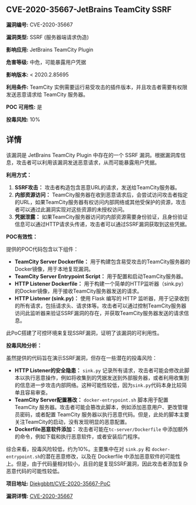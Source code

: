 ## CVE-2020-35667-JetBrains TeamCity SSRF

**漏洞编号:** CVE-2020-35667

**漏洞类型:** SSRF (服务器端请求伪造)

**影响应用:** JetBrains TeamCity Plugin

**危害等级:** 中危，可能暴露用户凭据

**影响版本:** < 2020.2.85695

**利用条件:** TeamCity 实例需要运行易受攻击的插件版本，并且攻击者需要有权限发送恶意请求给 TeamCity 服务器。

**POC 可用性:** 是

**投毒风险:** 10%

## 详情

该漏洞是 JetBrains TeamCity Plugin 中存在的一个 SSRF 漏洞。根据漏洞库信息，攻击者可以利用该漏洞发送恶意请求，从而可能暴露用户凭据。 

**利用方式：**

1.  **SSRF攻击：** 攻击者构造包含恶意URL的请求，发送给TeamCity服务器。
2.  **内部资源访问：**  TeamCity服务器在收到恶意请求后，会尝试访问攻击者指定的URL，如果TeamCity服务器有权访问内部网络或其他受保护的资源，攻击者可以通过此漏洞实现对这些资源的未授权访问。
3.  **凭据泄露：**  如果TeamCity服务器访问的内部资源需要身份验证，且身份验证信息可以通过HTTP请求头传递，攻击者可以通过SSRF漏洞获取到这些凭据。

**POC有效性：**

提供的POC代码包含以下组件：

*   **TeamCity Server Dockerfile：** 用于构建包含易受攻击的TeamCity服务器的Docker镜像，用于本地复现漏洞。
*   **TeamCity Server Entrypoint Script：**  用于配置和启动TeamCity服务器。
*   **HTTP Listener Dockerfile：** 用于构建一个简单的HTTP监听器（sink.py）的Docker镜像，用于接收TeamCity服务器发送的请求。
*   **HTTP Listener (sink.py)：**  使用 Flask 编写的 HTTP 监听器，用于记录收到的所有请求，包括请求头、请求体等。攻击者可以通过控制TeamCity服务器访问此监听器来验证SSRF漏洞的存在，并获取TeamCity服务器发送的请求信息。

此PoC搭建了可控环境来复现SSRF漏洞，证明了该漏洞的可利用性。 

**投毒风险分析：**

虽然提供的代码旨在演示SSRF漏洞，但存在一些潜在的投毒风险：

*   **HTTP Listener的安全隐患：** `sink.py` 记录所有请求，攻击者可能会修改此脚本以执行恶意操作，例如将收集到的凭据发送到外部服务器，或者利用收集到的信息进一步攻击内部网络。这种可能性较低，因为`sink.py`代码本身比较简单且容易审查。
*   **TeamCity Server配置篡改：** `docker-entrypoint.sh` 脚本用于配置 TeamCity 服务器。攻击者可能会篡改此脚本，例如添加恶意用户、更改管理员密码，或者配置 TeamCity 服务器以执行恶意代码。但是，此处的脚本主要关注TeamCity的启动，没有发现明显的恶意配置。
*   **Dockerfile恶意软件添加：**  攻击者可能在`tc-server/Dockerfile` 中添加额外的命令，例如下载和执行恶意软件，或者安装后门程序。  

综合来看，投毒风险较低，约为10%。主要集中在对 `sink.py` 和 `docker-entrypoint.sh`的潜在恶意修改，以及在 Dockerfile 中添加恶意软件的可能性上。但是，由于代码量相对较小，且目的是复现SSRF漏洞，因此攻击者添加复杂恶意代码的可能性较低。

**项目地址:** [Diekgbbtt/CVE-2020-35667-PoC](https://github.com/Diekgbbtt/CVE-2020-35667-PoC)

**漏洞详情:** [CVE-2020-35667](https://nvd.nist.gov/vuln/detail/CVE-2020-35667)